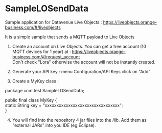 # SampleLOSendData

Sample application for Datavenue Live Objects : https://liveobjects.orange-business.com/#/liveobjects

It is a simple sample that sends a MQTT payload to Live Objects

1) Create an account on Live Objects. You can get a free account (10 MQTT devices for 1 year) at : https://liveobjects.orange-business.com/#/request_account <br>
Don't check "Lora" otherwise the account will not be instantly created.

2) Generate your API key : menu Configuration/API Keys click on "Add"

3) Create a MyKey class : 

package com.test.SampleLOSendData; <br>

public final class MyKey { <br>
	static String key = "xxxxxxxxxxxxxxxxxxxxxxxxxxxxxxxx"; <br>
}<br>

4) You will find into the repository 4 jar files into the /lib. Add them as "external JARs" into you IDE (eg Eclipse).
